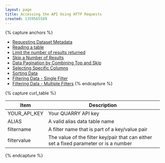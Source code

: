 ```yaml
---
layout: page
title: Accessing the API Using HTTP Requests
created: 1359565589
---
```


{% capture anchors %}
- [Requesting Dataset Metadata](#requesting)
- [Reading a table](#reading)
- [Limit the number of results returned](#limit)
- [Skip a Number of Results](#skip)
- [Data Pagination by Combining Top and Skip](#pagination)
- [Selecting Specific Columns](#select)
- [Sorting Data](#sort)
- [Filtering Data - Single Filter](#filter_single)
- [Filtering Data - Multiple Filters](#filter_multi)
{% endcapture %}


{% capture curl_table %}

| Item         | Description                                                                           |
|--------------|---------------------------------------------------------------------------------------|
| YOUR_API_KEY | Your QUARRY API key                                                                   |
| ALIAS        | A valid alias data table name                                                         |
| filtername   | A filter name that is part of a key/value pair                                        |
| filtervalue  | The value of the filter key/pair that can either set a fixed parameter or is a number |


{% endcapture %}



